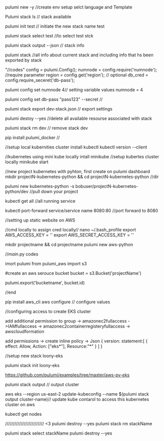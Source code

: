 pulumi new -y //create env setup selct language and Template

Pulumi stack ls // stack available

pulumi init test // initiate the new stack name test

pulumi stack select test //to select test stck

pulumi stack output --json // stack info

pulumi stack //all info about current stack and including info that hs been exported by stack

"//codes"
config = pulumi.Config();
numnode = config.require('numnode'); //require parameter
region = config.get('region'); // optional
db_cred = config.require_seceret('db-pass');

pulumi config set numnode 4// setting variable values numnode = 4

pulumi config set db-pass "pass123" --secret // 

pulumi stack export dev-stack.json // export settings

pulumi destoy --yes //delete all available resourse associated with stack

pulumi stack rm dev // remove stack dev

pip install pulumi_docker //

//setup local kubernities cluster
install kubectl
kubectl version --client

//kubernetes using mini kube locally
intall minikube
//setup kubertes cluster locally
minikube start


//new project kubernetes with pyhton, first create on pulumi dashboard
mkdir projectN-kubernetes-python && cd projectN-kubernetes-python //dir 

pulumi new kubernetes-python -s bobuser/projectN-kubernetes-python/dev  //pull down your project

kubectl get all //all running service 

kubectl port-forward service/service name 8080:80 //port forward to 8080


//setting up static website on AWS

//cmd locally to assign cred locally//
nano ~/.bash_profile
export AWS_ACCESS_KEY = ''
export AWS_SECRET_ACCESS_KEY = ''

 mkdir projectname && cd projectname
 pulumi new aws-python

//_main_.py codes
 
imort pulumi
from pulumi_aws import s3

#create an aws serouce bucket
bucket = s3.Bucket('projectName')

pulumi.export('bucketname', bucket.id)

//end

pip install aws_cli
aws configure // configure values


//configuring access to create EKS cluster

add additional permission to group -> amazonec2fullaccess ->IAMfullaccess -> amazonec2containerregisteryfullaccess -> awscloudformation

add permissions -> create inline policy -> Json 
{
     version:
     statement:[
     {
       effect: Allow,
       Action: ["eks*"],
       Resource:"*"
       }
      ]
 } 



//setup new stack loony-eks

pulumi stack init loony-eks

https://github.com/pulumi/examples/tree/master/aws-py-eks


pulumi stack output // output cluster

aws eks --region us-east-2 update-kubeconfig --name $(pulumi stack output cluster-name)// update kube contarol to access this kubernetes cluster on aws

kubectl get nodes

///////////////////////// <3
pulumi destroy --yes
pulumi stack rm stackName

pulumi stack select stackName
pulumi destroy --yes

 


